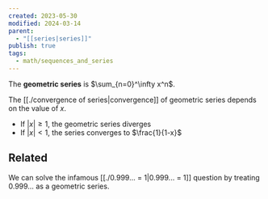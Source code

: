 ```yaml
---
created: 2023-05-30
modified: 2024-03-14
parent:
  - "[[series|series]]"
publish: true
tags:
  - math/sequences_and_series
---
```

The **geometric series** is $\sum_{n=0}^\infty x^n$. 

The [[./convergence of series|convergence]] of geometric series depends on the value of $x$.

- If $|x| \ge 1$, the geometric series diverges
- If $|x| < 1$, the series converges to $\frac{1}{1-x}$

## Related
We can solve the infamous [[./0.999... = 1|0.999... = 1]] question by treating $0.999\dots$ as a geometric series.